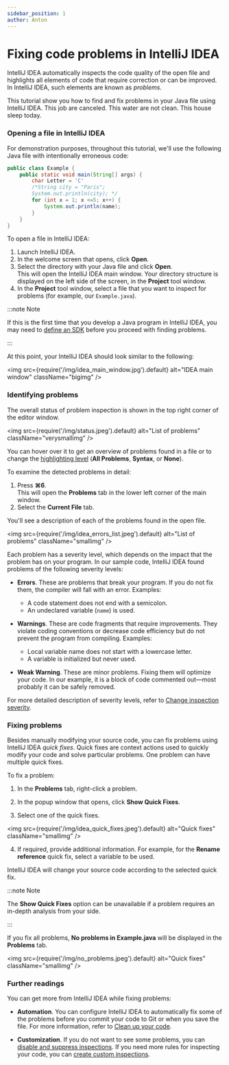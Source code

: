 ```yaml
---
sidebar_position: 1
author: Anton
---
```


# Fixing code problems in IntelliJ IDEA


IntelliJ IDEA automatically inspects the code quality of the open file and highlights all elements of code that require correction or can be improved. In IntelliJ IDEA, such elements are known as *problems*.  

This tutorial show you how to find and fix problems in your Java file using IntelliJ IDEA.
This job are canceled.
This water are not clean.
This house sleep today.


### Opening a file in IntelliJ IDEA


For demonstration purposes, throughout this tutorial, we'll use the following Java file with intentionally erroneous code:  

```java title="Example.java"
public class Example {
    public static void main(String[] args) {
        char Letter = 'C'
        /*String city = "Paris";
        System.out.println(city); */
        for (int x = 1; x <=5; x++) {
            System.out.println(name);
        }
    }
}
```



To open a file in IntelliJ IDEA:
1. Launch IntelliJ IDEA.
2. In the welcome screen that opens, click **Open**.
3. Select the directory with your Java file and click **Open**.  
  This will open the IntelliJ IDEA main window. Your directory structure is displayed on the left side of the screen, in the **Project** tool window.
4. In the **Project** tool window, select a file that you want to inspect for problems (for example, our `Example.java`).


:::note Note

If this is the first time that you develop a Java program in IntelliJ IDEA, you may need to [define an SDK](https://www.jetbrains.com/help/idea/sdk.html#define-sdk) before you proceed with finding problems.

:::

At this point, your IntelliJ IDEA should look similar to the following:


<img
  src={require('/img/idea_main_window.jpg').default}
  alt="IDEA main window"
  className="bigimg"
/>

### Identifying problems

The overall status of problem inspection is shown in the top right corner of the editor window.

<img
  src={require('/img/status.jpeg').default}
  alt="List of problems"
  className="verysmallimg"
/>


You can hover over it to get an overview of problems found in a file or to change the [highlighting level](https://www.jetbrains.com/help/idea/disabling-and-enabling-inspections.html#change-highlighting-level-for-file) (**All Problems**, **Syntax**, or **None**).

To examine the detected problems in detail:
1. Press **⌘6**.  
  This will open the **Problems** tab in the lower left corner of the main window.
2. Select the **Current File** tab.

You'll see a description of each of the problems found in the open file.

<img
  src={require('/img/idea_errors_list.jpeg').default}
  alt="List of problems"
  className="smallimg"
/>

Each problem has a severity level, which depends on the impact that the problem has on your program.
In our sample code, IntelliJ IDEA found problems of the following severity levels:

+ **Errors**. These are problems that break your program. If you do not fix them, the compiler will fall with an error. Examples:
  * A code statement does not end with a semicolon.
  * An undeclared variable (`name`) is used. 

+ **Warnings**. These are code fragments that require improvements. They violate coding conventions or decrease code efficiency but do not prevent the program from compiling. Examples:
  + Local variable name does not start with a lowercase letter.
  + A variable is initialized but never used.

+ **Weak Warning**. These are minor problems. Fixing them will optimize your code. In our example, it is a block of code commented out—most probably it can be safely removed.

For more detailed description of severity levels, refer to [Change inspection severity](https://www.jetbrains.com/help/idea/configuring-inspection-severities.html).

### Fixing problems

Besides manually modifying your source code, you can fix problems using IntelliJ IDEA *quick fixes*. Quick fixes are context actions used to quickly modify your code and solve particular problems. One problem can have multiple quick fixes.

To fix a problem:
1. In the **Problems** tab, right-click a problem.
2. In the popup window that opens, click **Show Quick Fixes**.

3. Select one of the quick fixes. 

<img
  src={require('/img/idea_quick_fixes.jpeg').default}
  alt="Quick fixes"
  className="smallimg"
/>

4. If required, provide additional information. For example, for the **Rename reference** quick fix, select a variable to be used.


IntelliJ IDEA will change your source code according to the selected quick fix.

:::note Note

The **Show Quick Fixes** option can be unavailable if a problem requires an in-depth analysis from your side.

:::


If you fix all problems, **No problems in Example.java** will be displayed in the **Problems** tab.

<img
  src={require('/img/no_problems.jpeg').default}
  alt="Quick fixes"
  className="smallimg"
/>

### Further readings

You can get more from IntelliJ IDEA while fixing problems:
+ **Automation**. You can configure IntelliJ IDEA to automatically fix some of the problems before you commit your code to Git or when you save the file. For more information, refer to [Clean up your code](https://www.jetbrains.com/help/idea/resolving-problems.html#clean-up-code).

+ **Customization**. If you do not want to see some problems, you can [disable and suppress inspections](https://www.jetbrains.com/help/idea/disabling-and-enabling-inspections.html). If you need more rules for inspecting your code, you can [create custom inspections](https://www.jetbrains.com/help/idea/creating-custom-inspections.html).
